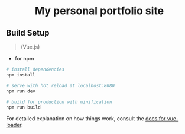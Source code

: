 # <p align="center">My personal portfolio site</p>



## Build Setup 
> (Vue.js)
* for npm
``` bash
# install dependencies
npm install

# serve with hot reload at localhost:8080
npm run dev

# build for production with minification
npm run build
```

For detailed explanation on how things work, consult the [docs for vue-loader](http://vuejs.github.io/vue-loader).
